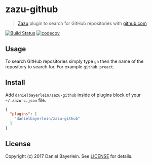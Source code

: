 # zazu-github

> [Zazu](https://github.com/tinytacoteam/zazu) plugin to search for GitHub repositories with [github.com](https://github.com)

[![Build Status](https://travis-ci.org/danielbayerlein/zazu-github.svg?branch=master)](https://travis-ci.org/danielbayerlein/zazu-github)
[![codecov](https://codecov.io/gh/danielbayerlein/zazu-github/branch/master/graph/badge.svg)](https://codecov.io/gh/danielbayerlein/zazu-github)

## Usage

To search GitHub repositories simply type `gh` then the name of the repository to search for.
For example `github preact`.

## Install

Add `danielbayerlein/zazu-github` inside of plugins block of your `~/.zazurc.json` file.

```json
{
  "plugins": [
    "danielbayerlein/zazu-github"
  ]
}
```

## License

Copyright (c) 2017 Daniel Bayerlein. See [LICENSE](./LICENSE.md) for details.
